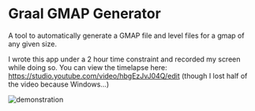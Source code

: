 # Graal GMAP Generator 
A tool to automatically generate a GMAP file and level files for a gmap of any given size. 

I wrote this app under a 2 hour time constraint and recorded my screen while doing so. You can view the timelapse here: https://studio.youtube.com/video/hbgEzJvJ04Q/edit (though I lost half of the video because Windows...)

![demonstration](https://i.imgur.com/qxU7XRZ.jpg)

